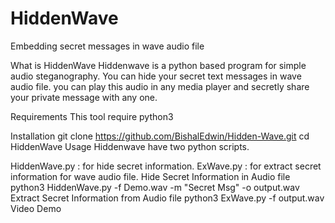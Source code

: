 # HiddenWave
Embedding secret messages in wave audio file

What is HiddenWave
Hiddenwave is a python based program for simple audio steganography. You can hide your secret text messages in wave audio file. you can play this audio in any media player and secretly share your private message with any one.

Requirements
This tool require python3

Installation
git clone https://github.com/BishalEdwin/Hidden-Wave.git
cd HiddenWave
Usage
Hiddenwave have two python scripts.

HiddenWave.py : for hide secret information.
ExWave.py : for extract secret information for wave audio file.
Hide Secret Information in Audio file
python3 HiddenWave.py -f Demo.wav -m "Secret Msg" -o output.wav
Extract Secret Information from Audio file
python3 ExWave.py -f output.wav
Video Demo

